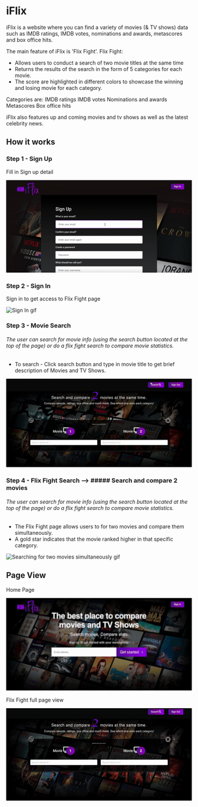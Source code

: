# iFlix 

iFlix is a website where you can find a variety of movies (& TV shows) data such as IMDB ratings, IMDB votes, nominations and awards, metascores and box office hits.

The main feature of iFlix is 'Flix Fight'. 
Flix Fight:
- Allows users to conduct a search of two movie titles at the same time
- Returns the results of the search in the form of 5 categories for each movie.
- The score are highlighted in different colors to showcase the winning and losing movie for each category.

Categories are: 
 IMDB ratings
 IMDB votes
 Nominations and awards
 Metascores 
 Box office hits

iFlix also features up and coming movies and tv shows as well as the latest celebrity news.


## How it works

### Step 1 - Sign Up

Fill in Sign up detail

<img src="img/signup.gif" width="600" height="250" alt="Sign up gif"/>


### Step 2 - Sign In

Sign in to get access to Flix Fight page

<img src="img/signin.gif" width="600" height="250" alt="Sign In gif"/>


### Step 3 - Movie Search
###### The user can search for movie info (using the search button located at the top of the page) or do a flix fight search to compare movie statistics.

- To search - Click search button and type in movie title to get brief description of Movies and TV Shows. 

![Search for movie information](img/iflix-top-search-gif.gif)

### Step 4 - Flix Fight Search  -->  ##### Search and compare 2 movies
###### The user can search for movie info (using the search button located at the top of the page) or do a flix fight search to compare movie statistics.

- The Flix Fight page allows users to for two movies and compare them simultaneously. 
- A gold star indicates that the movie ranked higher in that specific category. 

![Searching for two movies simultaneously gif](img/flix-fight2.gif)
<!-- ![Dual search](https://i.imgur.com/c8Q2WlU.gif) -->

<!-- <img src="https://i.imgur.com/uw113BL.gif" width="200" height="200" /> -->

## Page View

Home Page
<!-- 
![Home page view using gif](img/iflix-gif-1.gif) -->
<img src="img/iflix-gif-1.gif" width="600" height="250"  alt="Home page image"/>

<!-- Sign In Page

<img src="img/signin.png" width="250" height="300" alt="sign in page"/> -->

Flix Fight full page view

<img src="img/flix-fight-full-page.gif" width="600" height="250" alt="Flix Fight full page view"/>